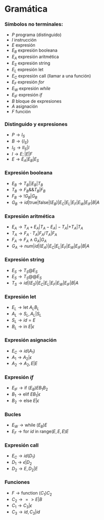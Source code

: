 # Gramática

### Símbolos no terminales:

- $P$ programa (distinguido)
- $I$ instrucción
- $E$ expresión
- $E_B$ expresión booleana
- $E_A$ expresión aritmética
- $E_S$ expresión string
- $E_L$ expresión let
- $E_C$ expresión call (llamar a una función)
- $E_F$ expresión _for_
- $E_W$ expresión _while_
- $E_{IF}$ expresión _if_
- $B$ bloque de expresiones
- $A$ asignación
- $F$ función

### Distinguido y expresiones

- $P\rightarrow I_S$
- $B\rightarrow \{I_S\}$
- $I_S\rightarrow II_S|I$
- $I\rightarrow E;|E|F$
- $E\rightarrow E_A|E_B|E_S$

### Expresión booleana

- $E_B\rightarrow T_B || E_B|T_B$
- $T_B\rightarrow F_B \&\& T_B|F_B$
- $F_B\rightarrow !G_B|G_B$
- $G_B\rightarrow id|\text{true}|\text{false}|(E_B)|E_C|E_L|E_F|E_W|E_{IF}|B|A$

### Expresión aritmética

- $E_A\rightarrow T_A+E_A|T_A-E_A|-T_A|+T_A|T_A$
- $T_A\rightarrow F_A\cdot T_A|F_A/T_A|F_A$
- $F_A\rightarrow F_A \wedge G_A|G_A$
- $G_A\rightarrow num|id|(E_A)|E_C|E_L|E_F|E_W|E_{IF}|B|A$

### Expresión string

- $E_S\rightarrow T_S @ E_S$
- $E_S\rightarrow T_S @@ E_S$
- $T_S\rightarrow id|(E_S)|E_C|E_L|E_F|E_W|E_{IF}|B|A$

### Expresión let

- $E_L\rightarrow \text{let } A_L B_L$
- $A_L\rightarrow S_L, A_L| S_L$
- $S_L\rightarrow id=E$
- $B_L\rightarrow \text{in }E|\epsilon$

### Expresión asignación

- $E_C\rightarrow id(A_1)$
- $A_1\rightarrow A_2|\epsilon$
- $A_2\rightarrow A_2,E|E$

### Expresión _if_

- $E_{IF}\rightarrow \text{if } (E_B) E B_1 B_2$
- $B_1\rightarrow \text{elif } E B_1|\epsilon$
- $B_2\rightarrow \text{else } E|\epsilon$

### Bucles

- $E_W\rightarrow \text{while } (E_B) E$
- $E_F\rightarrow \text{for } id\text{ in range}(E,E,E) E$

### Expresión call

- $E_C\rightarrow id(D_1)$
- $D_1\rightarrow \epsilon | D_2$
- $D_2\rightarrow E,D_2|E$

### Funciones

- $F\rightarrow \text{function } (C_1) C_2$
- $C_2\rightarrow => E|B$
- $C_1\rightarrow C_3|\epsilon$
- $C_3\rightarrow id,C_3|id$